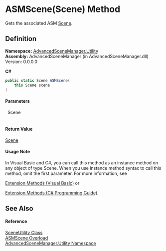 # ASMScene(Scene) Method


Gets the associated ASM <a href="T_AdvancedSceneManager_Models_Scene.md">Scene</a>.



## Definition
**Namespace:** <a href="N_AdvancedSceneManager_Utility.md">AdvancedSceneManager.Utility</a>  
**Assembly:** AdvancedSceneManager (in AdvancedSceneManager.dll) Version: 0.0.0.0

**C#**
``` C#
public static Scene ASMScene(
	this Scene scene
)
```



#### Parameters
<dl><dt>  Scene</dt><dd> </dd></dl>

#### Return Value
<a href="T_AdvancedSceneManager_Models_Scene.md">Scene</a>

#### Usage Note
In Visual Basic and C#, you can call this method as an instance method on any object of type Scene. When you use instance method syntax to call this method, omit the first parameter. For more information, see <a href="https://docs.microsoft.com/dotnet/visual-basic/programming-guide/language-features/procedures/extension-methods" target="_blank" rel="noopener noreferrer">

Extension Methods (Visual Basic)</a> or <a href="https://docs.microsoft.com/dotnet/csharp/programming-guide/classes-and-structs/extension-methods" target="_blank" rel="noopener noreferrer">

Extension Methods (C# Programming Guide)</a>.

## See Also


#### Reference
<a href="T_AdvancedSceneManager_Utility_SceneUtility.md">SceneUtility Class</a>  
<a href="Overload_AdvancedSceneManager_Utility_SceneUtility_ASMScene.md">ASMScene Overload</a>  
<a href="N_AdvancedSceneManager_Utility.md">AdvancedSceneManager.Utility Namespace</a>  
